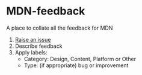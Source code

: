 # MDN-feedback
A place to collate all the feedback for MDN

1. [Raise an issue](https://github.com/mdn/MDN-feedback/issues)
2. Describe feedback
3. Apply labels:
   - Category: Design, Content, Platform or Other
   - Type: (if appropriate) bug or improvement
